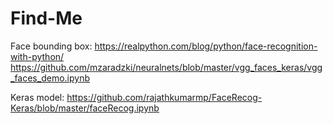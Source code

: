 # Find-Me



Face bounding box: https://realpython.com/blog/python/face-recognition-with-python/
https://github.com/mzaradzki/neuralnets/blob/master/vgg_faces_keras/vgg_faces_demo.ipynb

Keras model: https://github.com/rajathkumarmp/FaceRecog-Keras/blob/master/faceRecog.ipynb
